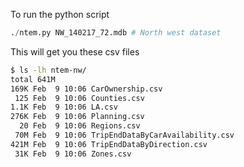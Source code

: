 To run the python script

```python
./ntem.py NW_140217_72.mdb # North west dataset
```

This will get you these csv files
```sh
$ ls -lh ntem-nw/
total 641M
169K Feb  9 10:06 CarOwnership.csv
 125 Feb  9 10:06 Counties.csv
1.1K Feb  9 10:06 LA.csv
276K Feb  9 10:06 Planning.csv
  20 Feb  9 10:06 Regions.csv
 70M Feb  9 10:06 TripEndDataByCarAvailability.csv
421M Feb  9 10:06 TripEndDataByDirection.csv
 31K Feb  9 10:06 Zones.csv
```

